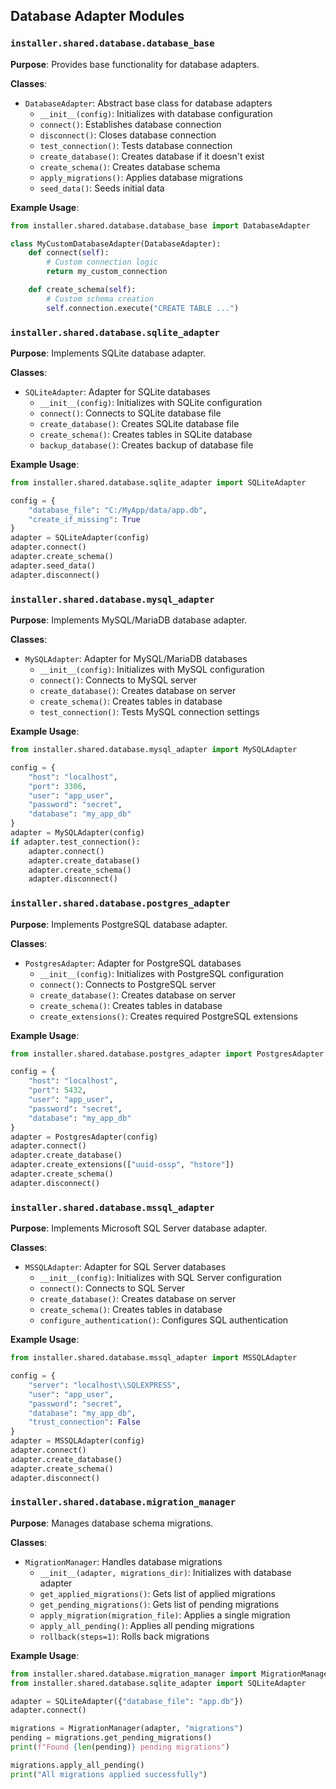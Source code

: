 ## Database Adapter Modules

### `installer.shared.database.database_base`

**Purpose**: Provides base functionality for database adapters.

**Classes**:
- `DatabaseAdapter`: Abstract base class for database adapters
  - `__init__(config)`: Initializes with database configuration
  - `connect()`: Establishes database connection
  - `disconnect()`: Closes database connection
  - `test_connection()`: Tests database connection
  - `create_database()`: Creates database if it doesn't exist
  - `create_schema()`: Creates database schema
  - `apply_migrations()`: Applies database migrations
  - `seed_data()`: Seeds initial data

**Example Usage**:
```python
from installer.shared.database.database_base import DatabaseAdapter

class MyCustomDatabaseAdapter(DatabaseAdapter):
    def connect(self):
        # Custom connection logic
        return my_custom_connection

    def create_schema(self):
        # Custom schema creation
        self.connection.execute("CREATE TABLE ...")
```

### `installer.shared.database.sqlite_adapter`

**Purpose**: Implements SQLite database adapter.

**Classes**:
- `SQLiteAdapter`: Adapter for SQLite databases
  - `__init__(config)`: Initializes with SQLite configuration
  - `connect()`: Connects to SQLite database file
  - `create_database()`: Creates SQLite database file
  - `create_schema()`: Creates tables in SQLite database
  - `backup_database()`: Creates backup of database file

**Example Usage**:
```python
from installer.shared.database.sqlite_adapter import SQLiteAdapter

config = {
    "database_file": "C:/MyApp/data/app.db",
    "create_if_missing": True
}
adapter = SQLiteAdapter(config)
adapter.connect()
adapter.create_schema()
adapter.seed_data()
adapter.disconnect()
```

### `installer.shared.database.mysql_adapter`

**Purpose**: Implements MySQL/MariaDB database adapter.

**Classes**:
- `MySQLAdapter`: Adapter for MySQL/MariaDB databases
  - `__init__(config)`: Initializes with MySQL configuration
  - `connect()`: Connects to MySQL server
  - `create_database()`: Creates database on server
  - `create_schema()`: Creates tables in database
  - `test_connection()`: Tests MySQL connection settings

**Example Usage**:
```python
from installer.shared.database.mysql_adapter import MySQLAdapter

config = {
    "host": "localhost",
    "port": 3306,
    "user": "app_user",
    "password": "secret",
    "database": "my_app_db"
}
adapter = MySQLAdapter(config)
if adapter.test_connection():
    adapter.connect()
    adapter.create_database()
    adapter.create_schema()
    adapter.disconnect()
```

### `installer.shared.database.postgres_adapter`

**Purpose**: Implements PostgreSQL database adapter.

**Classes**:
- `PostgresAdapter`: Adapter for PostgreSQL databases
  - `__init__(config)`: Initializes with PostgreSQL configuration
  - `connect()`: Connects to PostgreSQL server
  - `create_database()`: Creates database on server
  - `create_schema()`: Creates tables in database
  - `create_extensions()`: Creates required PostgreSQL extensions

**Example Usage**:
```python
from installer.shared.database.postgres_adapter import PostgresAdapter

config = {
    "host": "localhost",
    "port": 5432,
    "user": "app_user",
    "password": "secret",
    "database": "my_app_db"
}
adapter = PostgresAdapter(config)
adapter.connect()
adapter.create_database()
adapter.create_extensions(["uuid-ossp", "hstore"])
adapter.create_schema()
adapter.disconnect()
```

### `installer.shared.database.mssql_adapter`

**Purpose**: Implements Microsoft SQL Server database adapter.

**Classes**:
- `MSSQLAdapter`: Adapter for SQL Server databases
  - `__init__(config)`: Initializes with SQL Server configuration
  - `connect()`: Connects to SQL Server
  - `create_database()`: Creates database on server
  - `create_schema()`: Creates tables in database
  - `configure_authentication()`: Configures SQL authentication

**Example Usage**:
```python
from installer.shared.database.mssql_adapter import MSSQLAdapter

config = {
    "server": "localhost\\SQLEXPRESS",
    "user": "app_user",
    "password": "secret",
    "database": "my_app_db",
    "trust_connection": False
}
adapter = MSSQLAdapter(config)
adapter.connect()
adapter.create_database()
adapter.create_schema()
adapter.disconnect()
```

### `installer.shared.database.migration_manager`

**Purpose**: Manages database schema migrations.

**Classes**:
- `MigrationManager`: Handles database migrations
  - `__init__(adapter, migrations_dir)`: Initializes with database adapter
  - `get_applied_migrations()`: Gets list of applied migrations
  - `get_pending_migrations()`: Gets list of pending migrations
  - `apply_migration(migration_file)`: Applies a single migration
  - `apply_all_pending()`: Applies all pending migrations
  - `rollback(steps=1)`: Rolls back migrations

**Example Usage**:
```python
from installer.shared.database.migration_manager import MigrationManager
from installer.shared.database.sqlite_adapter import SQLiteAdapter

adapter = SQLiteAdapter({"database_file": "app.db"})
adapter.connect()

migrations = MigrationManager(adapter, "migrations")
pending = migrations.get_pending_migrations()
print(f"Found {len(pending)} pending migrations")

migrations.apply_all_pending()
print("All migrations applied successfully")
```
